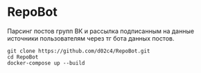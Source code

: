 # RepoBot

Парсинг постов групп ВК и рассылка подписанным на данные источники пользователям через тг бота данных постов.


```
git clone https://github.com/d02c4/RepoBot.git
cd RepoBot
docker-compose up --build
```
